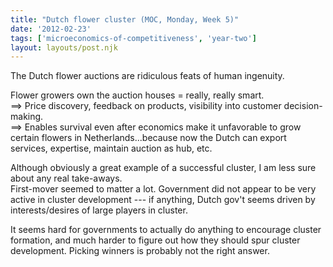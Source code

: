 ```yaml
---
title: "Dutch flower cluster (MOC, Monday, Week 5)"
date: '2012-02-23'
tags: ['microeconomics-of-competitiveness', 'year-two']
layout: layouts/post.njk
---
```


The Dutch flower auctions are ridiculous feats of human ingenuity.

Flower growers own the auction houses = really, really smart.\
==> Price discovery, feedback on products, visibility into customer decision-making.\
==> Enables survival even after economics make it unfavorable to grow certain flowers in Netherlands...because now the Dutch can export services, expertise, maintain auction as hub, etc.

Although obviously a great example of a successful cluster, I am less sure about any real take-aways.\
First-mover seemed to matter a lot. Government did not appear to be very active in cluster development --- if anything, Dutch gov't seems driven by interests/desires of large players in cluster.

It seems hard for governments to actually do anything to encourage cluster formation, and much harder to figure out how they should spur cluster development. Picking winners is probably not the right answer.
